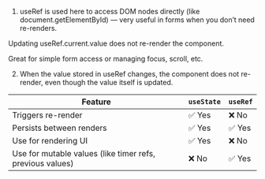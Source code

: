 1. useRef is used here to access DOM nodes directly (like document.getElementById) — very useful in forms when you don’t need re-renders.

Updating useRef.current.value does not re-render the component.

Great for simple form access or managing focus, scroll, etc.


2. When the value stored in useRef changes, the component does not re-render, even though the value itself is updated.


| Feature                                                   | `useState` | `useRef` |
| --------------------------------------------------------- | ---------- | -------- |
| Triggers re-render                                        | ✅ Yes      | ❌ No     |
| Persists between renders                                  | ✅ Yes      | ✅ Yes    |
| Use for rendering UI                                      | ✅ Yes      | ❌ No     |
| Use for mutable values (like timer refs, previous values) | ❌ No       | ✅ Yes    |

